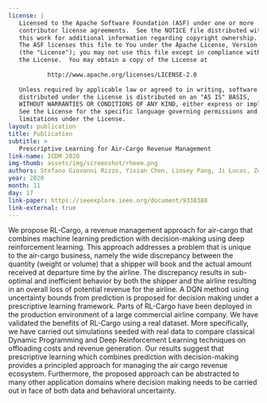 ```yaml
---
license: |
   Licensed to the Apache Software Foundation (ASF) under one or more
   contributor license agreements.  See the NOTICE file distributed with
   this work for additional information regarding copyright ownership.
   The ASF licenses this file to You under the Apache License, Version 2.0
   (the "License"); you may not use this file except in compliance with
   the License.  You may obtain a copy of the License at
   
           http://www.apache.org/licenses/LICENSE-2.0
   
   Unless required by applicable law or agreed to in writing, software
   distributed under the License is distributed on an "AS IS" BASIS,
   WITHOUT WARRANTIES OR CONDITIONS OF ANY KIND, either express or implied.
   See the License for the specific language governing permissions and
   limitations under the License.
layout: publication
title: Publication
subtitle: >
   Prescriptive Learning for Air-Cargo Revenue Management
link-name: ICDM 2020
img-thumb: assets/img/screenshot/rheem.png
authors: Stefano Giovanni Rizzo, Yixian Chen, Linsey Pang, Ji Lucas, Zoi Kaoudi, Jorge-Arnulfo Quiané-Ruiz and Sanjay Chawla
year: 2020
month: 11
day: 17
link-paper: https://ieeexplore.ieee.org/document/9338388
link-external: true
---
```


We propose RL-Cargo, a revenue management approach for air-cargo that combines machine learning prediction with decision-making using deep reinforcement learning. This approach addresses a problem that is unique to the air-cargo business, namely the wide discrepancy between the quantity (weight or volume) that a shipper will book and the actual amount received at departure time by the airline. The discrepancy results in sub-optimal and inefficient behavior by both the shipper and the airline resulting in an overall loss of potential revenue for the airline. A DQN method using uncertainty bounds from prediction is proposed for decision making under a prescriptive learning framework. Parts of RL-Cargo have been deployed in the production environment of a large commercial airline company. We have validated the benefits of RL-Cargo using a real dataset. More specifically, we have carried out simulations seeded with real data to compare classical Dynamic Programming and Deep Reinforcement Learning techniques on offloading costs and revenue generation. Our results suggest that prescriptive learning which combines prediction with decision-making provides a principled approach for managing the air cargo revenue ecosystem. Furthermore, the proposed approach can be abstracted to many other application domains where decision making needs to be carried out in face of both data and behavioral uncertainty.
